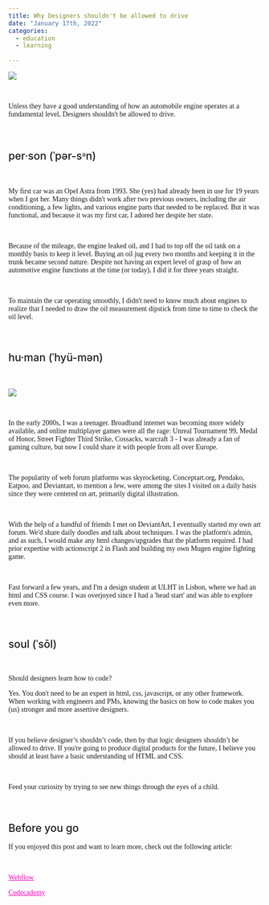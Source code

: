 ```yaml
---
title: Why Designers shouldn't be allowed to drive
date: "January 17th, 2022"
categories:
  - education
  - learning
  
---
```






![](https://i.postimg.cc/dtdvRdhF/OPEL-Astra-Sedan-1018-9.jpg)

<br>

Unless they have a good understanding of how an automobile engine operates at a fundamental level, Designers shouldn't be allowed to drive.

<br>

## per·son  (ˈpər-sᵊn)

<br>

My first car was an Opel Astra from 1993. She (yes) had already been in use for 19 years when I got her. Many things didn't work after two previous owners, including the air conditioning, a few lights, and various engine parts that needed to be replaced. But it was functional, and because it was my first car, I adored her despite her state.


<br>

Because of the mileage, the engine leaked oil, and I had to top off the oil tank on a monthly basis to keep it level. Buying an oil jug every two months and keeping it in the trunk became second nature. Despite not having an expert level of grasp of how an automotive engine functions at the time (or today), I did it for three years straight.

<br>

To maintain the car operating smoothly, I didn't need to know much about engines to realize that I needed to draw the oil measurement dipstick from time to time to check the oil level.

<br>

## hu·man (ˈhyü-mən)
<br>


![](https://i.postimg.cc/fRfT7NpK/warcraft-3-screenshot-human-progamer-paladin.jpg)

<br>

In the early 2000s, I was a teenager. Broadband internet was becoming more widely available, and online multiplayer games were all the rage: Unreal Tournament 99, Medal of Honor, Street Fighter Third Strike, Cossacks, warcraft 3 - I was already a fan of gaming culture, but now I could share it with people from all over Europe.

<br>

The popularity of web forum platforms was skyrocketing. Conceptart.org, Pendako, Eatpoo, and Deviantart, to mention a few, were among the sites I visited on a daily basis since they were centered on art, primarily digital illustration.

<br>

With the help of a handful of friends I met on DeviantArt, I eventually started my own art forum. We'd share daily doodles and talk about techniques. I was the platform's admin, and as such, I would make any html changes/upgrades that the platform required. I had prior expertise with actionscript 2 in Flash and building my own Mugen engine fighting game.

<br>

Fast forward a few years, and I'm a design student at ULHT in Lisbon, where we had an html and CSS course. I was overjoyed since I had a 'head start' and was able to explore even more.

<br>

## soul (ˈsōl)

<br>

Should designers learn how to code?

Yes. You don't need to be an expert in html, css, javascript, or any other framework. When working with engineers and PMs, knowing the basics on how to code makes you (us) stronger and more assertive designers.

<br>

If you believe designer’s shouldn’t code, then by that logic designers shouldn’t be allowed to drive. If you're going to produce digital products for the future, I believe you should at least have a basic understanding of HTML and CSS.

<br>

Feed your curiosity by trying to see new things through the eyes of a child.


<br>

## Before you go

If you enjoyed this post and want to learn more, check out the following article:

<br>

[Webflow](https://webflow.com/)


[Codecademy](https://www.codecademy.com/)






<style>


h2{
  font-size: 1.5em;
  font-weight: 500;

}

img{
  margin-left: auto;
  margin-right: auto;
}

a{
  color: #f000b8;
}

a:hover{
  text-decoration: underline;
}

p{
  
  font-family: ui-serif, Georgia, Cambria, "Times New Roman", Times, serif;
  font-weight: 400;
}

.blockquote{
    margin-left:1em;
    border-left: solid 4px teal;
    font-style: italic;
    padding-left: 0.5em;
}

</style>